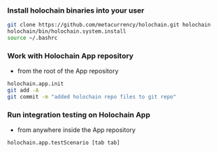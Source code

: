 ### Install holochain binaries into your user
```bash
git clone https://github.com/metacurrency/holochain.git holochain
holochain/bin/holochain.system.install
source ~/.bashrc
```

### Work with Holochain App repository
* from the root of the App repository
```bash
holochain.app.init
git add -A
git commit -m "added holochain repo files to git repo"
```

### Run integration testing on Holochain App
* from anywhere inside the App repository
```bash
holochain.app.testScenario [tab tab]
```